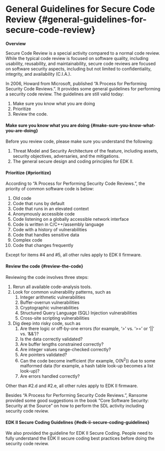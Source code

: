 <!--- @file
  general-guidelines-for-secure-code-review.md for EDK II Secure Code Review Guide

  Copyright (c) 2019, Intel Corporation. All rights reserved.<BR>

  Redistribution and use in source (original document form) and 'compiled'
  forms (converted to PDF, epub, HTML and other formats) with or without
  modification, are permitted provided that the following conditions are met:

  1) Redistributions of source code (original document form) must retain the
     above copyright notice, this list of conditions and the following
     disclaimer as the first lines of this file unmodified.

  2) Redistributions in compiled form (transformed to other DTDs, converted to
     PDF, epub, HTML and other formats) must reproduce the above copyright
     notice, this list of conditions and the following disclaimer in the
     documentation and/or other materials provided with the distribution.

  THIS DOCUMENTATION IS PROVIDED BY TIANOCORE PROJECT "AS IS" AND ANY EXPRESS OR
  IMPLIED WARRANTIES, INCLUDING, BUT NOT LIMITED TO, THE IMPLIED WARRANTIES OF
  MERCHANTABILITY AND FITNESS FOR A PARTICULAR PURPOSE ARE DISCLAIMED. IN NO
  EVENT SHALL TIANOCORE PROJECT  BE LIABLE FOR ANY DIRECT, INDIRECT, INCIDENTAL,
  SPECIAL, EXEMPLARY, OR CONSEQUENTIAL DAMAGES (INCLUDING, BUT NOT LIMITED TO,
  PROCUREMENT OF SUBSTITUTE GOODS OR SERVICES; LOSS OF USE, DATA, OR PROFITS;
  OR BUSINESS INTERRUPTION) HOWEVER CAUSED AND ON ANY THEORY OF LIABILITY,
  WHETHER IN CONTRACT, STRICT LIABILITY, OR TORT (INCLUDING NEGLIGENCE OR
  OTHERWISE) ARISING IN ANY WAY OUT OF THE USE OF THIS DOCUMENTATION, EVEN IF
  ADVISED OF THE POSSIBILITY OF SUCH DAMAGE.

-->
# General Guidelines for Secure Code Review {#general-guidelines-for-secure-code-review}

**Overview**

Secure Code Review is a special activity compared to a normal code review. While the typical code review is focused on software quality, including usability, reusability, and maintainability, secure code reviews are focused on software security aspects, including but not limited to confidentiality, integrity, and availability (C.I.A.).

In 2006, Howard from Microsoft, published “A Process for Performing Security Code Reviews.”. It provides some general guidelines for performing a security code review. The guidelines are still valid today:

1.  Make sure you know what you are doing
2.  Prioritize
3.  Review the code.

#### Make sure you know what you are doing {#make-sure-you-know-what-you-are-doing}

Before you review code, please make sure you understand the following:

1.  Threat Model and Security Architecture of the feature, including assets, security objectives, adversaries, and the mitigations.
2.  The general secure design and coding principles for EDK II.

#### Prioritize {#prioritize}

According to “A Process for Performing Security Code Reviews.”, the priority of common software code is below:

1.  Old code
2.  Code that runs by default
3.  Code that runs in an elevated context
4.  Anonymously accessible code
5.  Code listening on a globally accessible network interface
6.  Code is written in C/C++/assembly language
7.  Code with a history of vulnerabilities
8.  Code that handles sensitive data
9.  Complex code
10.  Code that changes frequently

Except for items #4 and #5, all other rules apply to EDK II firmware.

#### Review the code {#review-the-code}

Reviewing the code involves three steps:

1.  Rerun all available code-analysis tools.
2.  Look for common vulnerability patterns, such as
    1.  Integer arithmetic vulnerabilities
    2.  Buffer-overrun vulnerabilities
    3.  Cryptographic vulnerabilities
    4.  Structured Query Language (SQL) Injection vulnerabilities
    5.  Cross-site scripting vulnerabilities
3.  Dig deep into risky code, such as
    1.  Are there logic or off-by-one errors (for example, ‘&gt;’ vs. ‘&gt;=’ or ‘||’ vs. ‘&amp;&amp;’)?
    2.  Is the data correctly validated?
    3.  Are buffer lengths constrained correctly?
    4.  Are integer values range-checked correctly?
    5.  Are pointers validated?
    6.  Can the code become inefficient (for example, O(N<sup>2</sup>)) due to some malformed data (for example, a hash table look-up becomes a list look-up)?
    7.  Are errors handled correctly?

Other than #2.d and #2.e, all other rules apply to EDK II firmware.

Besides “A Process for Performing Security Code Reviews.”, Ransome provided some good suggestions in the book “Core Software Security: Security at the Source” on how to perform the SDL activity including security code review.

#### EDK II Secure Coding Guidelines {#edk-ii-secure-coding-guidelines}

We also provided the guideline for EDK II Secure Coding. People need to fully understand the EDK II secure coding best practices before doing the security code review.